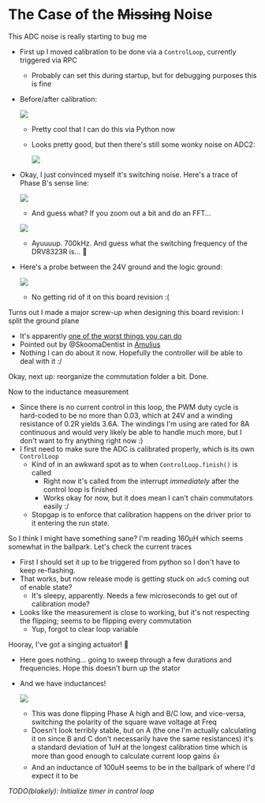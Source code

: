 # The Case of the ~~Missing~~ Noise

This ADC noise is really starting to bug me
- First up I moved calibration to be done via a `ControlLoop`, currently triggered via RPC
  - Probably can set this during startup, but for debugging purposes this is fine
- Before/after calibration:

  ![](images/2021-09-10-11-27-52.png)
  - Pretty cool that I can do this via Python now
  - Looks pretty good, but then there's still some wonky noise on ADC2:

    ![](images/2021-09-10-11-32-01.png)
- Okay, I just convinced myself it's switching noise. Here's a trace of Phase B's sense line:

  ![](images/2021-09-10-12-22-03.png)

  - And guess what? If you zoom out a bit and do an FFT...

  ![](images/2021-09-10-12-22-36.png)

  - Ayuuuup. 700kHz. And guess what the switching frequency of the DRV8323R is... :woozy_face:

- Here's a probe between the 24V ground and the logic ground:

  ![](images/2021-09-10-12-33-27.png)

  - No getting rid of it on this board revision :(

Turns out I made a major screw-up when designing this board revision: I split the ground plane
- It's apparently [one of the worst things you can do](https://learnemc.com/some-of-the-worst-emc-design-guidelines)
- Pointed out by @SkoomaDentist in [Amulius](https://discord.me/amuliusengineeringchill)
- Nothing I can do about it now. Hopefully the controller will be able to deal with it :/

Okay, next up: reorganize the commutation folder a bit. Done.

Now to the inductance measurement
- Since there is no current control in this loop, the PWM duty cycle is hard-coded to be no more than 0.03, which at 24V and a winding resistance of 0.2R yields 3.6A. The windings I'm using are rated for 8A continuous and would very likely be able to handle much more, but I don't want to fry anything right now :)
- I first need to make sure the ADC is calibrated properly, which is its own `ControlLoop`
  - Kind of in an awkward spot as to when `ControlLoop.finish()` is called
    - Right now it's called from the interrupt _immediately_ after the control loop is finished
    - Works okay for now, but it does mean I can't chain commutators easily :/
  - Stopgap is to enforce that calibration happens on the driver prior to it entering the run state.

So I think I might have something sane? I'm reading 160μH which seems somewhat in the ballpark. Let's check the current traces
- First I should set it up to be triggered from python so I don't have to keep re-flashing.
- That works, but now release mode is getting stuck on `adc5` coming out of enable state?
  - It's sleepy, apparently. Needs a few microseconds to get out of calibration mode?
- Looks like the measurement is close to working, but it's not respecting the flipping; seems to be flipping every commutation
  - Yup, forgot to clear loop variable

Hooray, I've got a singing actuator! :musical_note:
- Here goes nothing... going to sweep through a few durations and frequencies. Hope this doesn't burn up the stator
- And we have inductances!

  ![](images/2021-09-10-20-19-38.png)

  - This was done flipping Phase A high and B/C low, and vice-versa, switching the polarity of the square wave voltage at Freq
  - Doesn't look terribly stable, but on A (the one I'm actually calculating it on since B and C don't necessarily have the same resistances) it's a standard deviation of 1uH at the longest calibration time which is more than good enough to calculate current loop gains :thumbsup:
  - And an inductance of 100uH seems to be in the ballpark of where I'd expect it to be

_TODO(blakely): Initialize timer in control loop_

